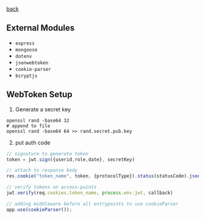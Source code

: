 [back](../README.md)

## External Modules
- `express`
- `mongoose`
- `dotenv`
- `jsonwebtoken`
- `cookie-parser`
- `bcryptjs`

## WebToken Setup
1. Generate a secret key
```shell
openssl rand -base64 32
# append to file
openssl rand -base64 64 >> rand.secret.pub.key
```
2. put auth code
```js
// signature to generate token
token = jwt.sign({userid,role,date}, secretKey)

// attach to response body
res.cookie("token_name", token, {protocolType}).status(statusCode).json(object);

// verify tokens on access-points
jwt.verify(req.cookies.token_name, process.env.jwt, callback)

// adding middleware before all entrypoints to use cookieParser
app.use(cookieParser());
```
